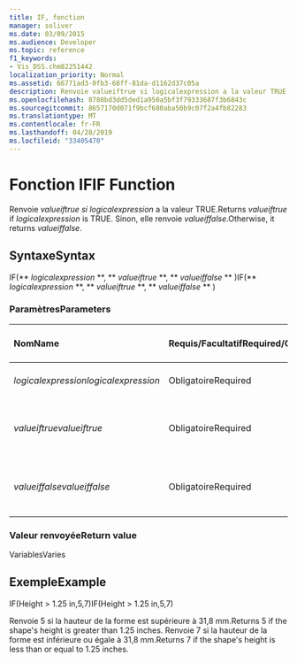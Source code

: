 ```yaml
---
title: IF, fonction
manager: soliver
ms.date: 03/09/2015
ms.audience: Developer
ms.topic: reference
f1_keywords:
- Vis_DSS.chm82251442
localization_priority: Normal
ms.assetid: 66771ad3-0fb3-68ff-81da-d1162d37c05a
description: Renvoie valueiftrue si logicalexpression a la valeur TRUE. Sinon, elle renvoie valueiffalse.
ms.openlocfilehash: 8780bd3dd5ded1a950a5bf3f79333687f3b6843c
ms.sourcegitcommit: 8657170d071f9bcf680aba50b9c07f2a4fb82283
ms.translationtype: MT
ms.contentlocale: fr-FR
ms.lasthandoff: 04/28/2019
ms.locfileid: "33405470"
---
```

# <a name="if-function"></a><span data-ttu-id="fe0f8-104">Fonction IF</span><span class="sxs-lookup"><span data-stu-id="fe0f8-104">IF Function</span></span>

<span data-ttu-id="fe0f8-105">Renvoie  _valueiftrue si_  _logicalexpression_ a la valeur TRUE.</span><span class="sxs-lookup"><span data-stu-id="fe0f8-105">Returns  _valueiftrue_ if  _logicalexpression_ is TRUE.</span></span> <span data-ttu-id="fe0f8-106">Sinon, elle renvoie  _valueiffalse_.</span><span class="sxs-lookup"><span data-stu-id="fe0f8-106">Otherwise, it returns  _valueiffalse_.</span></span>
  
## <a name="syntax"></a><span data-ttu-id="fe0f8-107">Syntaxe</span><span class="sxs-lookup"><span data-stu-id="fe0f8-107">Syntax</span></span>

<span data-ttu-id="fe0f8-108">IF(\*\* *logicalexpression* \*\*, \*\* *valueiftrue* \*\*, \*\* *valueiffalse* \*\* )</span><span class="sxs-lookup"><span data-stu-id="fe0f8-108">IF(\*\* *logicalexpression* \*\*, \*\* *valueiftrue* \*\*, \*\* *valueiffalse* \*\* )</span></span> 
  
### <a name="parameters"></a><span data-ttu-id="fe0f8-109">Paramètres</span><span class="sxs-lookup"><span data-stu-id="fe0f8-109">Parameters</span></span>

|<span data-ttu-id="fe0f8-110">**Nom**</span><span class="sxs-lookup"><span data-stu-id="fe0f8-110">**Name**</span></span>|<span data-ttu-id="fe0f8-111">**Requis/Facultatif**</span><span class="sxs-lookup"><span data-stu-id="fe0f8-111">**Required/Optional**</span></span>|<span data-ttu-id="fe0f8-112">**Type de données**</span><span class="sxs-lookup"><span data-stu-id="fe0f8-112">**Data Type**</span></span>|<span data-ttu-id="fe0f8-113">**Description**</span><span class="sxs-lookup"><span data-stu-id="fe0f8-113">**Description**</span></span>|
|:-----|:-----|:-----|:-----|
| <span data-ttu-id="fe0f8-114">_logicalexpression_</span><span class="sxs-lookup"><span data-stu-id="fe0f8-114">_logicalexpression_</span></span> <br/> |<span data-ttu-id="fe0f8-115">Obligatoire</span><span class="sxs-lookup"><span data-stu-id="fe0f8-115">Required</span></span>  <br/> |<span data-ttu-id="fe0f8-116">**String**</span><span class="sxs-lookup"><span data-stu-id="fe0f8-116">**String**</span></span> <br/> |<span data-ttu-id="fe0f8-117">Expression à évaluer.</span><span class="sxs-lookup"><span data-stu-id="fe0f8-117">Expression to evaluate.</span></span>  <br/> |
| <span data-ttu-id="fe0f8-118">_valueiftrue_</span><span class="sxs-lookup"><span data-stu-id="fe0f8-118">_valueiftrue_</span></span> <br/> |<span data-ttu-id="fe0f8-119">Obligatoire</span><span class="sxs-lookup"><span data-stu-id="fe0f8-119">Required</span></span>  <br/> |<span data-ttu-id="fe0f8-120">**Varie**</span><span class="sxs-lookup"><span data-stu-id="fe0f8-120">**Varies**</span></span> <br/> |<span data-ttu-id="fe0f8-121">Valeur à renvoyer si  _logicalexpression_ est true.</span><span class="sxs-lookup"><span data-stu-id="fe0f8-121">Value to return if  _logicalexpression_ is true.</span></span>  <br/> |
| <span data-ttu-id="fe0f8-122">_valueiffalse_</span><span class="sxs-lookup"><span data-stu-id="fe0f8-122">_valueiffalse_</span></span> <br/> |<span data-ttu-id="fe0f8-123">Obligatoire</span><span class="sxs-lookup"><span data-stu-id="fe0f8-123">Required</span></span>  <br/> |<span data-ttu-id="fe0f8-124">**Varie**</span><span class="sxs-lookup"><span data-stu-id="fe0f8-124">**Varies**</span></span> <br/> | <span data-ttu-id="fe0f8-125">Valeur à renvoyer si  _logicalexpression_ est false.</span><span class="sxs-lookup"><span data-stu-id="fe0f8-125">Value to return if  _logicalexpression_ is false.</span></span>  <br/> |
   
### <a name="return-value"></a><span data-ttu-id="fe0f8-126">Valeur renvoyée</span><span class="sxs-lookup"><span data-stu-id="fe0f8-126">Return value</span></span>

<span data-ttu-id="fe0f8-127">Variables</span><span class="sxs-lookup"><span data-stu-id="fe0f8-127">Varies</span></span>
  
## <a name="example"></a><span data-ttu-id="fe0f8-128">Exemple</span><span class="sxs-lookup"><span data-stu-id="fe0f8-128">Example</span></span>

<span data-ttu-id="fe0f8-129">IF(Height \> 1.25 in,5,7)</span><span class="sxs-lookup"><span data-stu-id="fe0f8-129">IF(Height \> 1.25 in,5,7)</span></span>
  
<span data-ttu-id="fe0f8-130">Renvoie 5 si la hauteur de la forme est supérieure à 31,8 mm.</span><span class="sxs-lookup"><span data-stu-id="fe0f8-130">Returns 5 if the shape's height is greater than 1.25 inches.</span></span> <span data-ttu-id="fe0f8-131">Renvoie 7 si la hauteur de la forme est inférieure ou égale à 31,8 mm.</span><span class="sxs-lookup"><span data-stu-id="fe0f8-131">Returns 7 if the shape's height is less than or equal to 1.25 inches.</span></span>
  

